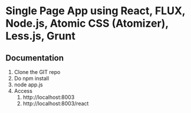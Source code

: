 # Single Page App using React, FLUX, Node.js, Atomic CSS (Atomizer), Less.js, Grunt

## Documentation
1. Clone the GIT repo
2. Do npm install
3. node app.js
4. Access
	1. http://localhost:8003
	2. http://localhost:8003/react